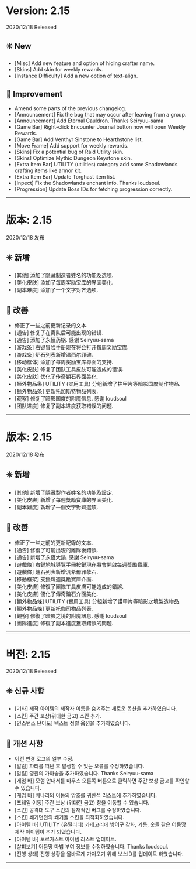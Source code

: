 # Version: 2.15
2020/12/18 Released
## ✳️ New
- [Misc] Add new feature and option of hiding crafter name.
- [Skins] Add skin for weekly rewards.
- [Instance Difficulty] Add a new option of text-align.
## 💪 Improvement
- Amend some parts of the previous changelog.
- [Announcement] Fix the bug that may occur after leaving from a group.
- [Announcement] Add Eternal Cauldron. Thanks Seiryuu-sama
- [Game Bar] Right-click Encounter Journal button now will open Weekly Rewards.
- [Game Bar] Add Venthyr Sinstone to Hearthstone list.
- [Move Frame] Add support for weekly rewards.
- [Skins] Fix a potential bug of Raid Utility skin.
- [Skins] Optimize Mythic Dungeon Keystone skin.
- [Extra Item Bar] UTILITY (utilities) category add some Shadowlands crafting items like armor kit.
- [Extra Item Bar] Update Torghast item list.
- [Inpect] Fix the Shadowlands enchant info. Thanks loudsoul.
- [Progression] Update Boss IDs for fetching progression correctly.

------
# 版本: 2.15
2020/12/18 发布
## ✳️ 新增
- [其他] 添加了隐藏制造者姓名的功能及选项.
- [美化皮肤] 添加了每周奖励宝库的界面美化.
- [副本难度] 添加了一个文字对齐选项.
## 💪 改善
- 修正了一些之前更新记录的文本.
- [通告] 修复了在离队后可能出现的错误.
- [通告] 添加了永恒药锅. 感谢 Seiryuu-sama
- [游戏条] 右键冒险手册现在将会打开每周奖励宝库.
- [游戏条] 炉石列表新增温西尔罪碑.
- [移动框体] 添加了每周奖励宝库界面的支持.
- [美化皮肤] 修复了团队工具皮肤可能造成的错误.
- [美化皮肤] 优化了传奇钥石界面美化.
- [额外物品条] UTILITY (实用工具) 分组新增了护甲片等暗影国度制作物品.
- [额外物品条] 更新托加斯特物品列表.
- [观察] 修复了暗影国度的附魔信息. 感谢 loudsoul
- [团队进度] 修复了副本进度获取错误的问题.

------
# 版本: 2.15
2020/12/18 發布
## ✳️ 新增
- [其他] 新增了隱藏製作者姓名的功能及設定.
- [美化皮膚] 新增了每週獎勵寶庫的界面美化.
- [副本難度] 新增了一個文字對齊選項.
## 💪 改善
- 修正了一些之前的更新記錄的文本.
- [通告] 修復了可能出現的離隊後錯誤.
- [通告] 新增了永恆大鍋. 感謝 Seiryuu-sama
- [遊戲條] 右鍵地城導覽手冊按鍵現在將會開啟每週獎勵寶庫.
- [遊戲條] 爐石列表新增汎希爾罪孽石.
- [移動框架] 支援每週獎勵寶庫介面.
- [美化皮膚] 修復了團隊工具皮膚可能造成的錯誤.
- [美化皮膚] 優化了傳奇鑰石介面美化.
- [額外物品條] UTILITY (實用工具) 分組新增了護甲片等暗影之境製造物品.
- [額外物品條] 更新托伽司物品列表.
- [觀察] 修復了暗影之境的附魔訊息. 感謝 loudsoul
- [團隊進度] 修復了副本進度獲取錯誤的問題.

------
# 버전: 2.15
2020/12/18 Released
## ✳️ 신규 사항
- [기타] 제작 아이템의 제작자 이름을 숨겨주는 새로운 옵션을 추가하였습니다.
- [스킨] 주간 보상(위대한 금고) 스킨 추가.
- [인스턴스 난이도] 텍스트 정렬 옵션을 추가하였습니다.
## 💪 개선 사항
- 이전 변경 로그의 일부 수정.
- [알림] 파티를 떠난 후 발생할 수 있는 오류를 수정하였습니다.
- [알림] 영원의 가마솥을 추가하였습니다. Thanks Seiryuu-sama
- [게임 바] 모험 안내서를 마우스 오른쪽 버튼으로 클릭하면 주간 보상 금고를 확인할 수 있습니다.
- [게임 바] 베나리의 이동의 암호를 귀환석 리스트에 추가하였습니다.
- [프레임 이동] 주간 보상 (위대한 금고) 창을 이동할 수 있습니다.
- [스킨] 공격대 도구 스킨의 잠재적인 버그를 수정하였습니다.
- [스킨] 쐐기던전의 쐐기돌 스킨을 최적화하였습니다.
- [아이템 바] UTILITY (유틸리티) 카테고리에 방어구 강화, 기름, 숫돌 같은 어둠땅 제작 아이템이 추가 되였습니다.
- [아이템 바] 토르가스트 아이템 리스트 업데이트.
- [살펴보기] 어둠땅 마법 부여 정보를 수정하였습니다. Thanks loudsoul.
- [진행 상태] 진행 상황을 올바르게 가져오기 위해 보스ID를 업데이트 하였습니다.

------
